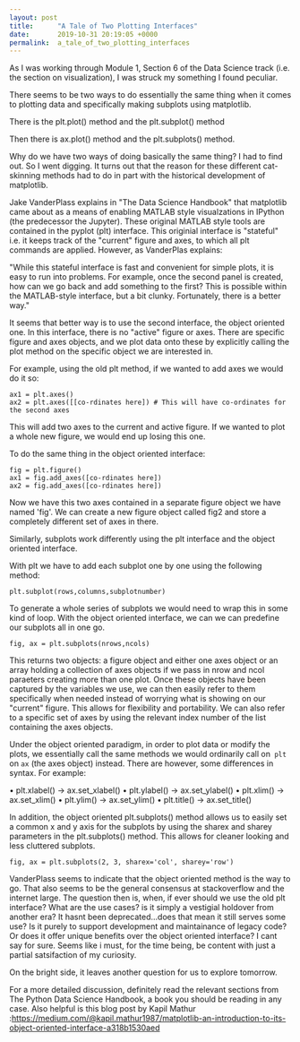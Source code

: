 ```yaml
---
layout: post
title:      "A Tale of Two Plotting Interfaces"
date:       2019-10-31 20:19:05 +0000
permalink:  a_tale_of_two_plotting_interfaces
---
```



As I was working through Module 1, Section 6 of the Data Science track (i.e. the section on visualization), I was struck my something I found peculiar. 

There seems to be two ways to do essentially the same thing when it comes to plotting data and specifically making subplots using matplotlib.

There is the plt.plot() method and the plt.subplot() method

Then there is ax.plot() method and the plt.subplots() method.

Why do we have two ways of doing basically the same thing? I had to find out. So I went digging. It turns out that the reason for these different cat-skinning methods had to do in part with the historical development of matplotlib. 

Jake VanderPlass explains in "The Data Science Handbook" that matplotlib came about as a means of enabling MATLAB style visualzations in IPython (the predecessor the Jupyter).  These original MATLAB style tools are contained in the pyplot (plt) interface. This originial interface is "stateful" i.e. it keeps track of the "current" figure and axes, to which all plt commands are applied. However, as VanderPlas explains:

"While this stateful interface is fast and convenient for simple plots, it is easy to run
into problems. For example, once the second panel is created, how can we go back
and add something to the first? This is possible within the MATLAB-style interface,
but a bit clunky. Fortunately, there is a better way."

It seems that better way is to use the second interface, the object oriented one. In this interface, there is no "active" figure or axes. There are specific figure and axes objects, and we plot data onto these by explicitly calling the plot method on the specific object we are interested in. 

For example, using the old plt method, if we wanted to add axes we would do it so:

```
ax1 = plt.axes()
ax2 = plt.axes([[co-rdinates here]) # This will have co-ordinates for the second axes
```

This will add two axes to the current and active figure. If we wanted to plot a whole new figure, we would end up losing this one. 

To do the same thing in the object oriented interface:

```
fig = plt.figure()
ax1 = fig.add_axes([co-rdinates here])
ax2 = fig.add_axes([co-rdinates here])
```

Now we have this two axes contained in a separate figure object we have named 'fig'. We can create a new figure object called fig2 and store a completely different set of axes in there.

Similarly, subplots work differently using the plt interface and the object oriented interface. 

With plt we have to add each subplot one by one using the following method:

`plt.subplot(rows,columns,subplotnumber)`

To generate a whole series of subplots we would need to wrap this in some kind of loop. With the object oriented interface, we can we can predefine our subplots all in one go. 

`fig, ax = plt.subplots(nrows,ncols)`


This returns two objects: a figure object and either one axes object or an array holding a collection of axes objects if we pass in nrow and ncol paraeters creating more than one plot. Once these objects have been captured by the variables we use, we can then easily refer to them specifically when needed instead of worrying what is showing on our "current" figure. This allows for flexibility and portability. We can also refer to a specific set of axes by using the relevant index number of the list containing the axes objects.

Under the object oriented paradigm, in order to plot data or modify the plots, we essentially call the same methods we would ordinarily call on` plt` on `ax` (the axes object) instead. There are however, some differences in syntax. For example:

• plt.xlabel() → ax.set_xlabel()
• plt.ylabel() → ax.set_ylabel()
• plt.xlim() → ax.set_xlim()
• plt.ylim() → ax.set_ylim()
• plt.title() → ax.set_title()

In addition, the object oriented plt.subplots() method allows us to easily set a common x and y axis for the subplots by using the sharex and sharey parameters in the plt.subplots() method. This allows for cleaner looking and less cluttered subplots. 

`fig, ax = plt.subplots(2, 3, sharex='col', sharey='row')`

VanderPlass seems to indicate that the object oriented method is the way to go. That also seems to be the general consensus at stackoverflow and the internet large. The question then is, when, if ever should we use the old plt interface? What are the use cases? is it simply a vestigial holdover from another era? It hasnt been deprecated...does that mean it still serves some use? Is it purely to support development and maintainance of legacy code? Or does it offer unique benefits over the object oriented interface? I cant say for sure. Seems like i must, for the time being, be content with just a partial satsifaction of my curiosity. 

On the bright side, it leaves another question for us to explore tomorrow. 

For a more detailed discussion, definitely read the relevant sections from The Python Data Science Handbook, a book you should be reading in any case. Also helpful is this blog post by Kapil Mathur :https://medium.com/@kapil.mathur1987/matplotlib-an-introduction-to-its-object-oriented-interface-a318b1530aed






